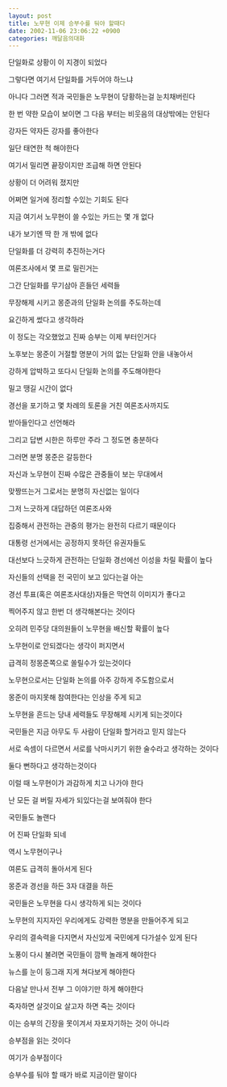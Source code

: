 ```yaml
---
layout: post
title: 노무현 이제 승부수를 둬야 할때다
date: 2002-11-06 23:06:22 +0900
categories: 깨달음의대화
---
```

단일화로 상황이 이 지경이 되었다
  
그렇다면 여기서 단일화를 거두어야 하느냐
  
아니다 그러면 적과 국민들은 노무현이 당황하는걸 눈치채버린다
  
한 번 약한 모습이 보이면 그 다음 부터는 비웃음의 대상밖에는 안된다
  
강자든 약자든 강자를 좋아한다
  
일단 태연한 척 해야한다
  
여기서 밀리면 끝장이지만 조급해 하면 안된다
  
상황이 더 어려워 졌지만
  
어쩌면 일거에 정리할 수있는 기회도 된다
  

  
지금 여기서 노무현이 쓸 수있는 카드는 몇 개 없다
  
내가 보기엔 딱 한 개 밖에 없다
  
단일화를 더 강력히 추진하는거다
  
여론조사에서 몇 프로 밀린거는
  
그간 단일화를 무기삼아 흔들던 세력들
  
무장해제 시키고 몽준과의 단일화 논의를 주도하는데
  
요긴하게 썼다고 생각하라
  
이 정도는 각오했었고 진짜 승부는 이제 부터인거다
  

  
노후보는 몽준이 거절할 명분이 거의 없는 단일화 안을 내놓아서
  
강하게 압박하고 또다시 단일화 논의를 주도해야한다
  
밀고 땡길 시간이 없다
  
경선을 포기하고 몇 차례의 토론을 거친 여론조사까지도
  
받아들인다고 선언해라
  
그리고 답변 시한은 하루만 주라 그 정도면 충분하다
  
그러면 분명 몽준은 갈등한다
  
자신과 노무현이 진짜 수많은 관중들이 보는 무대에서
  
맞짱뜨는거 그로서는 분명히 자신없는 일이다
  
그저 느긋하게 대답하던 여론조사와
  
집중해서 관전하는 관중의 평가는 완전히 다르기 때문이다
  
대통령 선거에서는 공정하지 못하던 유권자들도
  
대선보다 느긋하게 관전하는 단일화 경선에선 이성을 차릴 확률이 높다
  
자신들의 선택을 전 국민이 보고 있다는걸 아는
  
경선 투표(혹은 여론조사대상)자들은 막연히 이미지가 좋다고
  
찍어주지 않고 한번 더 생각해본다는 것이다
  
오히려 민주당 대의원들이 노무현을 배신할 확률이 높다
  
노무현이로 안되겠다는 생각이 퍼지면서
  
급격히 정몽준쪽으로 쏠릴수가 있는것이다
  
노무현으로서는 단일화 논의를 아주 강하게 주도함으로서
  
몽준이 마지못해 참여한다는 인상을 주게 되고
  
노무현을 흔드는 당내 세력들도 무장해제 시키게 되는것이다
  
국민들은 지금 아무도 두 사람이 단일화 할거라고 믿지 않는다
  
서로 속셈이 다르면서 서로를 낙마시키기 위한 술수라고 생각하는 것이다
  
둘다 뻔하다고 생각하는것이다
  
이럴 때 노무현이가 과감하게 치고 나가야 한다
  
난 모든 걸 버릴 자세가 되있다는걸 보여줘야 한다
  
국민들도 놀랜다
  
어 진짜 단일화 되네
  
역시 노무현이구나
  
여론도 급격히 돌아서게 된다
  
몽준과 경선을 하든 3자 대결을 하든
  
국민들은 노무현을 다시 생각하게 되는 것이다
  
노무현의 지지자인 우리에게도 강력한 명분을 만들어주게 되고
  
우리의 결속력을 다지면서 자신있게 국민에게 다가설수 있게 된다
  
노풍이 다시 불려면 국민들이 깜짝 놀래게 해야한다
  
뉴스를 눈이 둥그래 지게 쳐다보게 해야한다
  
다음날 만나서 전부 그 이야기만 하게 해야한다
  

  
죽자하면 살것이요 살고자 하면 죽는 것이다
  
이는 승부의 긴장을 못이겨서 자포자기하는 것이 아니라
  
승부점을 읽는 것이다
  
여기가 승부점이다
  
승부수를 둬야 할 때가 바로 지금이란 말이다